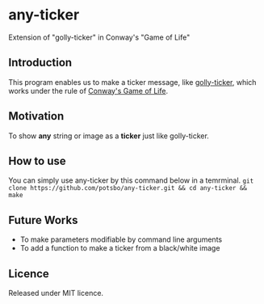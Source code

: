 any-ticker
==========

Extension of "golly-ticker" in Conway's "Game of Life"

## Introduction
This program enables us to make a ticker message, like [golly-ticker](https://code.google.com/p/vals-game-of-life/source/browse/trunk/src/main/resources/gameoflife/patterns/golly/Guns/golly-ticker.rle), which works under the rule of [Conway's Game of Life](http://en.wikipedia.org/wiki/Conway%27s_Game_of_Life).

## Motivation
To show **any** string or image as a **ticker** just like golly-ticker.

## How to use
You can simply use any-ticker by this command below in a temrminal.
`git clone https://github.com/potsbo/any-ticker.git && cd any-ticker && make`

## Future Works
* To make parameters modifiable by command line arguments
* To add a function to make a ticker from a black/white image

## Licence
Released under MIT licence.
